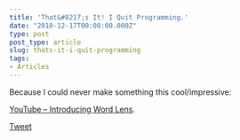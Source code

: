 ```yaml
---
title: 'That&#8217;s It! I Quit Programming.'
date: "2010-12-17T00:00:00.000Z"
type: post 
post_type: article
slug: thats-it-i-quit-programming
tags: 
- Articles
---
```

Because I could never make something this cool/impressive:

[YouTube &#8211; Introducing Word Lens][1].



<div style="">
  <a href="http://twitter.com/share" class="twitter-share-button" data-count="horizontal" data-text="That&#8217;s It! I Quit Programming." data-url="http://brandontreb.com/thats-it-i-quit-programming"  data-via="brandontreb" data-related="brandontreb:">Tweet</a>
</div>

 [1]: http://www.youtube.com/watch?v=h2OfQdYrHRs
